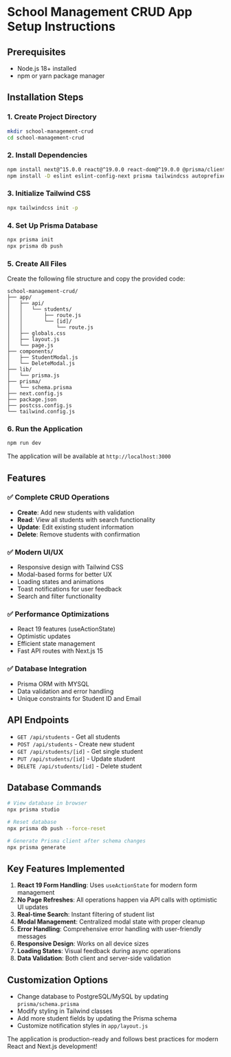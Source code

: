 # School Management CRUD App Setup Instructions

## Prerequisites
- Node.js 18+ installed
- npm or yarn package manager

## Installation Steps

### 1. Create Project Directory
```bash
mkdir school-management-crud
cd school-management-crud
```

### 2. Install Dependencies
```bash
npm install next@^15.0.0 react@^19.0.0 react-dom@^19.0.0 @prisma/client@^5.7.0 react-hot-toast@^2.4.1
npm install -D eslint eslint-config-next prisma tailwindcss autoprefixer postcss
```

### 3. Initialize Tailwind CSS
```bash
npx tailwindcss init -p
```

### 4. Set Up Prisma Database
```bash
npx prisma init
npx prisma db push
```

### 5. Create All Files
Create the following file structure and copy the provided code:

```
school-management-crud/
├── app/
│   ├── api/
│   │   └── students/
│   │       ├── route.js
│   │       └── [id]/
│   │           └── route.js
│   ├── globals.css
│   ├── layout.js
│   └── page.js
├── components/
│   ├── StudentModal.js
│   └── DeleteModal.js
├── lib/
│   └── prisma.js
├── prisma/
│   └── schema.prisma
├── next.config.js
├── package.json
├── postcss.config.js
└── tailwind.config.js
```

### 6. Run the Application
```bash
npm run dev
```

The application will be available at `http://localhost:3000`

## Features

### ✅ Complete CRUD Operations
- **Create**: Add new students with validation
- **Read**: View all students with search functionality
- **Update**: Edit existing student information
- **Delete**: Remove students with confirmation

### ✅ Modern UI/UX
- Responsive design with Tailwind CSS
- Modal-based forms for better UX
- Loading states and animations
- Toast notifications for user feedback
- Search and filter functionality

### ✅ Performance Optimizations
- React 19 features (useActionState)
- Optimistic updates
- Efficient state management
- Fast API routes with Next.js 15

### ✅ Database Integration
- Prisma ORM with MYSQL
- Data validation and error handling
- Unique constraints for Student ID and Email

## API Endpoints

- `GET /api/students` - Get all students
- `POST /api/students` - Create new student
- `GET /api/students/[id]` - Get single student
- `PUT /api/students/[id]` - Update student
- `DELETE /api/students/[id]` - Delete student

## Database Commands

```bash
# View database in browser
npx prisma studio

# Reset database
npx prisma db push --force-reset

# Generate Prisma client after schema changes
npx prisma generate
```

## Key Features Implemented

1. **React 19 Form Handling**: Uses `useActionState` for modern form management
2. **No Page Refreshes**: All operations happen via API calls with optimistic UI updates
3. **Real-time Search**: Instant filtering of student list
4. **Modal Management**: Centralized modal state with proper cleanup
5. **Error Handling**: Comprehensive error handling with user-friendly messages
6. **Responsive Design**: Works on all device sizes
7. **Loading States**: Visual feedback during async operations
8. **Data Validation**: Both client and server-side validation

## Customization Options

- Change database to PostgreSQL/MySQL by updating `prisma/schema.prisma`
- Modify styling in Tailwind classes
- Add more student fields by updating the Prisma schema
- Customize notification styles in `app/layout.js`

The application is production-ready and follows best practices for modern React and Next.js development!